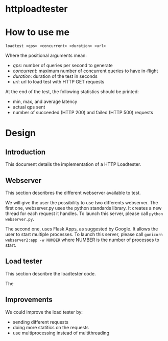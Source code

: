 # httploadtester

# How to use me
`loadtest <qps> <concurrent> <duration> <url>`

Where the positional arguments mean:
* *qps*: number of queries per second to generate
* *concurrent*: maximum number of concurrent queries to have in-flight
* *duration*: duration of the test in seconds
* *url*: url to load test with HTTP GET requests

At the end of the test, the following statistics should be printed:
* min, max, and average latency
* actual qps sent
* number of succeeded (HTTP 200) and failed (HTTP 500) requests

# Design

## Introduction
This document details the implementation of a HTTP Loadtester.

## Webserver
This section describres the different webserver available to test.

We will give the user the possibility to use two differents webserver.
The first one, webserver.py uses the python standards library. It creates
a new thread for each request it handles.
To launch this server, please call `python webserver.py`.

The second one, uses Flask Apps, as suggested by Google. It allows the user
to start multiple processes.
To launch this server, please call `gunicorn webserver2:app -w NUMBER` where
NUMBER is the number of processes to start.

## Load tester
This section describre the loadtester code.

The 


## Improvements
We could improve the load tester by:
- sending different requests
- doing more statitics on the requests
- use multiprocessing instead of multithreading
